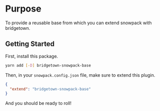 # Purpose

To provide a reusable base from which you can extend snowpack with
bridgetown.

## Getting Started

First, install this package.

```bash
yarn add [-D] bridgetown-snowpack-base
```

Then, in your `snowpack.config.json` file, make sure to extend this plugin.

```json
{
  "extend": "bridgetown-snowpack-base"
}
```

And you should be ready to roll!
